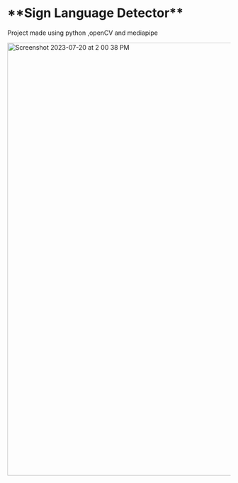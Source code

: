 <h1>**Sign Language Detector**</h1>

Project made using python ,openCV and mediapipe

<img width="975" alt="Screenshot 2023-07-20 at 2 00 38 PM" src="https://github.com/CoderShrutiii/SignLanguageDetector/assets/107427509/5d0859e9-0cbb-4ba5-87ab-8ce1ace010f9">
